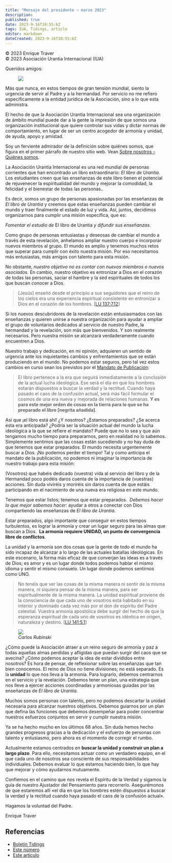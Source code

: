 ```yaml
---
title: "Mensaje del presidente – marzo 2023"
description: 
published: true
date: 2023-9-16T10:55:6Z
tags: IUA, Tidings, article
editor: markdown
dateCreated: 2023-9-16T10:55:6Z
---
```


<p class="v-card v-sheet theme--light gray lighten-3 px-2">© 2023 Enrique Traver<br>© 2023 Asociación Urantia Internacional (IUA)</p>


Queridos amigos:

<figure id="Figure_1" class="image urantiapedia image-style-align-left">
<img src="/image/article/IUA_Tidings/image-1.jpeg">
</figure>

Más que nunca, en estos tiempos de gran tensión mundial, siento la urgencia de servir al Padre y a la hermandad. Por servicio no me refiero específicamente a la entidad jurídica de la Asociación, sino a lo que esta administra.

El hecho de que la Asociación Urantia Internacional sea una organización de ámbito mundial puede dar a la gente la impresión de que somos una organización institucional que quiere controlar sus vidas y dictar normas de comportamiento, en lugar de ser un centro acogedor de armonía y unidad, de ayuda, apoyo y amistad.

Soy un ferviente admirador de la definición sobre quiénes somos, que figura en el primer párrafo de nuestro sitio web. Vean [Sobre nosotros – Quiénes somos](https://urantia-association.org/about-uai/).

La Asociación Urantia Internacional es una red mundial de personas corrientes que han encontrado un libro extraordinario: _El libro de Urantia_. Los estudiantes creen que las enseñanzas de este libro tienen el potencial de rejuvenecer la espiritualidad del mundo y mejorar la comodidad, la felicidad y el bienestar de todas las personas..

Es decir, somos un grupo de personas apasionadas por las enseñanzas de _El libro de Urantia_ y creemos que estas enseñanzas pueden cambiar el mundo y traer finalmente el estado de luz y vida. Así, juntos, decidimos organizarnos para cumplir una misión específica, que es:

_Fomentar el estudio de_ El libro de Urantia _y difundir sus enseñanzas._

Como grupo de personas entusiastas y deseosas de cambiar el mundo a través de esta revelación, anhelamos ampliar nuestro cuerpo e incorporar nuevos miembros al grupo. El mundo es amplio y tenemos muchos retos que superar para cumplir con éxito nuestra misión. Por eso necesitamos más entusiastas, más amigos con talento para esta misión.

No obstante, _nuestro objetivo no es contar con nuevos miembros o nuevos asociados._ En cambio, nuestro objetivo es entronizar a Dios en el corazón de todas las personas, saciar el hambre y la sed espirituales de todos los que buscan conocer a Dios.

> [Jesús] enseñó desde el principio a sus seguidores que el reino de los cielos era una experiencia espiritual consistente en entronizar a Dios en el corazón de los hombres. <a id="a58_158"></a>[[LU 137:7.12](/es/The_Urantia_Book/137#p7_12)]

Si los nuevos descubridores de la revelación están entusiasmados con las enseñanzas y quieren unirse a nuestra organización para ayudar a ampliar el grupo de voluntarios dedicados al servicio de nuestro Padre, la hermandad y la revelación, son más que bienvenidos. Y son realmente necesarios. Pero nuestra misión se alcanzará verdaderamente cuando encuentren a Dios.

Nuestro trabajo y dedicación, en mi opinión, adquieren un sentido de urgencia ante los inquietantes cambios y enfrentamientos que se están produciendo en el mundo. No podemos estar seguros, pero tal vez estos cambios en curso sean los previstos por el [Mandato de Publicación](/es/article/The_Publication_Mandate):

> El libro pertenece a la era que seguirá inmediatamente a la conclusión de la actual lucha ideológica. Ese será el día en que los hombres estarán dispuestos a buscar la verdad y la rectitud. Cuando haya pasado el caos de la confusión actual, será más fácil formular el cosmos de una era nueva y mejorada de relaciones humanas. **Y es para este mejor orden de cosas en la tierra para lo que se ha preparado el libro \[negrita añadida\]**.

Así que ¡el libro está ahí! ¿Y nosotros? ¿Estamos preparados? ¿Se acerca esta era anticipada? ¿Podría ser la situación actual del mundo la lucha ideológica a la que se refiere el mandato? Puede que no lo sea y que aún tengamos mucho tiempo para prepararnos, pero en realidad no lo sabemos. Simplemente sentimos que las cosas están sucediendo y no hay duda de que tenemos que estar preparados. El mundo necesita urgentemente buscar a Dios. ¡No podemos perder el tiempo! Tal y como anticipa el mandato de la publicación, no podemos ni imaginar la importancia de nuestro trabajo para esta misión:

(Vosotros) que habéis dedicado (vuestra) vida al servicio del libro y de la Hermandad poco podéis daros cuenta de la importancia de (vuestras) acciones. Sin duda viviréis y moriréis sin daros cuenta de que estáis participando en el nacimiento de una nueva era religiosa en este mundo.

Tenemos que estar listos; tenemos que estar preparados.  _Debemos hacer lo que mejor sabemos hacer_: ayudar a otros a conectar con Dios compartiendo las enseñanzas de _El libro de Urantia_.

Estar preparados, algo importante que conseguir en estos tiempos turbulentos, es lograr la armonía y crear un lugar seguro para las almas que buscan a Dios.  **La armonía requiere UNIDAD, un punto de convergencia libre de conflictos**.

La unidad y la armonía son dos cosas que la gente de todo el mundo ha sido incapaz de alcanzar a lo largo de las actuales batallas ideológicas. En este escenario, la forma más eficaz de que converjan las ideas es a través de Dios; es amor y es un lugar donde todos podemos hablar el mismo idioma y sentir el mismo consuelo. Un lugar donde podemos sentirnos como UNO.

> No tenéis que ver las cosas de la misma manera ni sentir de la misma manera, ni siquiera pensar de la misma manera, para ser espiritualmente de la misma manera. La unidad espiritual proviene de la consciencia de que cada uno de vosotros está habitado en su interior y dominado cada vez más por el don de espíritu del Padre celestial. Vuestra armonía apostólica debe surgir del hecho de que la esperanza espiritual de cada uno de vosotros es idéntica en origen, naturaleza y destino. [[LU 141:5.1](/es/The_Urantia_Book/141#p5_1)]

<figure id="Figure_2" class="image urantiapedia image-style-align-right">
<img src="/image/article/IUA_Tidings/carlos7.jpg">
<figcaption><em>Carlos Rubinski</em></figcaption>
</figure>


¿Cómo puede la Asociación atraer a un reino seguro de armonía y paz a todas aquellas almas perdidas y afligidas que puedan surgir del caos que se avecina? ¿Cómo podemos aceptar la idea de estar divididos entre nosotros? Es hora de pensar, de reflexionar sobre las enseñanzas que tan bien conocemos. El reino de Dios no tiene divisiones; no está separado. Es la **unidad** lo que nos lleva a la armonía. Para lograrlo, debemos centrarnos en el servicio y la revelación. Debemos tener un plan, una estrategia que nos lleve a ejercer acciones coordinadas y armoniosas guiadas por las enseñanzas de _El libro de Urantia_.

Muchos somos personas con talento, pero no podemos descartar la unidad necesaria para alcanzar nuestros objetivos. Debemos guiarnos por un plan que defina las funciones que debemos desempeñar para poder concentrar nuestros esfuerzos conjuntos en servir y cumplir nuestra misión.

Ya se ha hecho mucho en los últimos 68 años. Sin duda hemos hecho grandes progresos gracias a la dedicación y el esfuerzo de personas con talento y entusiasmo, pero ahora es el momento de corregir el rumbo.

Actualmente estamos centrados en **buscar la unidad y construir un plan a largo plazo**. Para ello, necesitamos actuar como un verdadero equipo, en el que cada uno de nosotros sea consciente de sus responsabilidades individuales. Debemos evaluar lo que estamos haciendo bien, lo que hay que mejorar y cómo ayudarnos mutuamente.

Confiemos en el camino que nos revela el Espíritu de la Verdad y sigamos la guía de nuestro Ajustador del Pensamiento para recorrerlo. Asegurémonos de que estaremos allí «el día en que los hombres estén dispuestos a buscar la verdad y la rectitud cuando haya pasado el caos de la confusión actual».

Hagamos la voluntad del Padre.

Enrique Traver
<br style="clear:both;"/>

## Referencias

- [Boletín Tidings](https://urantia-association.org/acerca-del-boletin-tidings/?lang=es)
- [Este número](https://urantia-association.org/newsletter/tidings-marzo-2023/?lang=es)
- [Este artículo](https://urantia-association.org/mensaje-del-presidente-marzo-2023/?lang=es)

